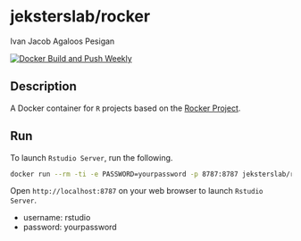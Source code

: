 # jeksterslab/rocker

Ivan Jacob Agaloos Pesigan

<!-- badges: start -->
[![Docker Build and Push Weekly](https://github.com/jeksterslab/docker-rocker/actions/workflows/docker-build-push-weekly.yml/badge.svg)](https://github.com/jeksterslab/docker-rocker/actions/workflows/docker-build-push-weekly.yml)
<!-- badges: end -->

## Description

A Docker container for `R` projects based on the [Rocker Project](https://rocker-project.org/).

## Run

To launch `Rstudio Server`, run the following.

```bash
docker run --rm -ti -e PASSWORD=yourpassword -p 8787:8787 jeksterslab/rocker
```

Open `http://localhost:8787` on your web browser to launch `Rstudio Server`.

- username: rstudio
- password: yourpassword
